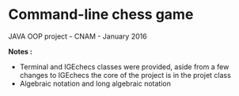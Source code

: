 <h1>Command-line chess game</h1>

JAVA OOP project - CNAM - January 2016

**Notes :** <br/>
- Terminal and IGEchecs classes were provided, aside from a few changes to IGEchecs the core of the project is in the projet class<br/>
- Algebraic notation and long algebraic notation

